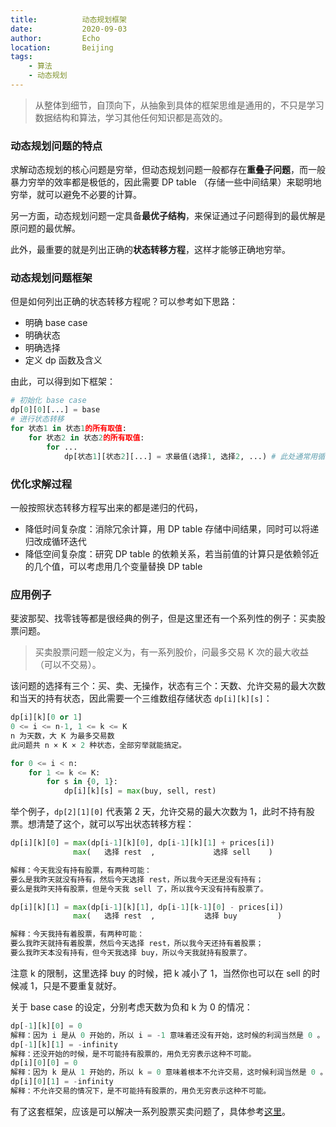 ```yaml
---
title:          动态规划框架
date:           2020-09-03
author:         Echo
location:       Beijing 
tags: 
    - 算法
    - 动态规划
---
```


> 从整体到细节，自顶向下，从抽象到具体的框架思维是通用的，不只是学习数据结构和算法，学习其他任何知识都是高效的。

### 动态规划问题的特点

求解动态规划的核心问题是穷举，但动态规划问题一般都存在**重叠子问题**，而一般暴力穷举的效率都是极低的，因此需要 DP table （存储一些中间结果）来聪明地穷举，就可以避免不必要的计算。

另一方面，动态规划问题一定具备**最优子结构**，来保证通过子问题得到的最优解是原问题的最优解。

此外，最重要的就是列出正确的**状态转移方程**，这样才能够正确地穷举。

### 动态规划问题框架

但是如何列出正确的状态转移方程呢？可以参考如下思路：

* 明确 base case
* 明确状态
* 明确选择
* 定义 dp 函数及含义

由此，可以得到如下框架：

```Python
# 初始化 base case
dp[0][0][...] = base
# 进行状态转移
for 状态1 in 状态1的所有取值:
    for 状态2 in 状态2的所有取值:
        for ...
            dp[状态1][状态2][...] = 求最值(选择1, 选择2, ...) # 此处通常用循环迭代求最值
```

### 优化求解过程

一般按照状态转移方程写出来的都是递归的代码，

* 降低时间复杂度：消除冗余计算，用 DP table 存储中间结果，同时可以将递归改成循环迭代
* 降低空间复杂度：研究 DP table 的依赖关系，若当前值的计算只是依赖邻近的几个值，可以考虑用几个变量替换 DP table

### 应用例子

斐波那契、找零钱等都是很经典的例子，但是这里还有一个系列性的例子：买卖股票问题。

> 买卖股票问题一般定义为，有一系列股价，问最多交易 K 次的最大收益（可以不交易）。

该问题的选择有三个：买、卖、无操作，状态有三个：天数、允许交易的最大次数和当天的持有状态，因此需要一个三维数组存储状态 `dp[i][k][s]`：

```Python
dp[i][k][0 or 1]
0 <= i <= n-1, 1 <= k <= K
n 为天数，大 K 为最多交易数
此问题共 n × K × 2 种状态，全部穷举就能搞定。

for 0 <= i < n:
    for 1 <= k <= K:
        for s in {0, 1}:
            dp[i][k][s] = max(buy, sell, rest)
```

举个例子，`dp[2][1][0]` 代表第 2 天，允许交易的最大次数为 1，此时不持有股票。想清楚了这个，就可以写出状态转移方程：

```Python
dp[i][k][0] = max(dp[i-1][k][0], dp[i-1][k][1] + prices[i])
              max(   选择 rest  ,             选择 sell    )

解释：今天我没有持有股票，有两种可能：
要么是我昨天就没有持有，然后今天选择 rest，所以我今天还是没有持有；
要么是我昨天持有股票，但是今天我 sell 了，所以我今天没有持有股票了。

dp[i][k][1] = max(dp[i-1][k][1], dp[i-1][k-1][0] - prices[i])
              max(   选择 rest  ,           选择 buy         )

解释：今天我持有着股票，有两种可能：
要么我昨天就持有着股票，然后今天选择 rest，所以我今天还持有着股票；
要么我昨天本没有持有，但今天我选择 buy，所以今天我就持有股票了。
```

注意 k 的限制，这里选择 buy 的时候，把 k 减小了 1，当然你也可以在 sell 的时候减 1，只是不要重复就好。

关于 base case 的设定，分别考虑天数为负和 k 为 0 的情况：

```Python
dp[-1][k][0] = 0
解释：因为 i 是从 0 开始的，所以 i = -1 意味着还没有开始，这时候的利润当然是 0 。
dp[-1][k][1] = -infinity
解释：还没开始的时候，是不可能持有股票的，用负无穷表示这种不可能。
dp[i][0][0] = 0
解释：因为 k 是从 1 开始的，所以 k = 0 意味着根本不允许交易，这时候利润当然是 0 。
dp[i][0][1] = -infinity
解释：不允许交易的情况下，是不可能持有股票的，用负无穷表示这种不可能。
```

有了这套框架，应该是可以解决一系列股票买卖问题了，具体参考[这里](https://labuladong.gitbook.io/algo/di-ling-zhang-bi-du-xi-lie/tuan-mie-gu-piao-wen-ti)。

